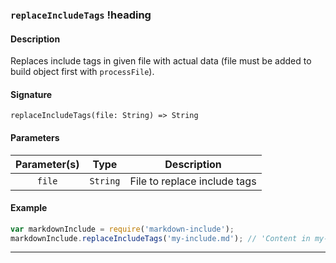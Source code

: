 ### `replaceIncludeTags` !heading

#### Description

Replaces include tags in given file with actual data (file must be added to build object first with `processFile`).

#### Signature

`replaceIncludeTags(file: String) => String`

#### Parameters

| Parameter(s)    | Type            | Description                        |
|:---------------:|:---------------:|:----------------------------------:|
| `file`          | `String`        | File to replace include tags       |

#### Example

```javascript
var markdownInclude = require('markdown-include');
markdownInclude.replaceIncludeTags('my-include.md'); // 'Content in my-include.md!'
```

---